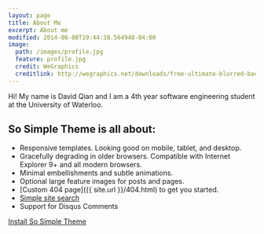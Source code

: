 ```yaml
---
layout: page
title: About Me 
excerpt: About me
modified: 2014-08-08T19:44:38.564948-04:00
image:
  path: /images/profile.jpg
  feature: profile.jpg 
  credit: WeGraphics
  creditlink: http://wegraphics.net/downloads/free-ultimate-blurred-background-pack/
---
```


Hi! My name is David Qian and I am a 4th year software engineering student at the University of Waterloo.

## So Simple Theme is all about:

* Responsive templates. Looking good on mobile, tablet, and desktop.
* Gracefully degrading in older browsers. Compatible with Internet Explorer 9+ and all modern browsers.
* Minimal embellishments and subtle animations.
* Optional large feature images for posts and pages.
* [Custom 404 page]({{ site.url }}/404.html) to get you started.
* [Simple site search](https://github.com/christian-fei/Simple-Jekyll-Search)
* Support for Disqus Comments

<a markdown="0" href="{{ site.url }}/theme-setup" class="btn">Install So Simple Theme</a>

[^1]: Example: *domain.com/category-name/post-title*
